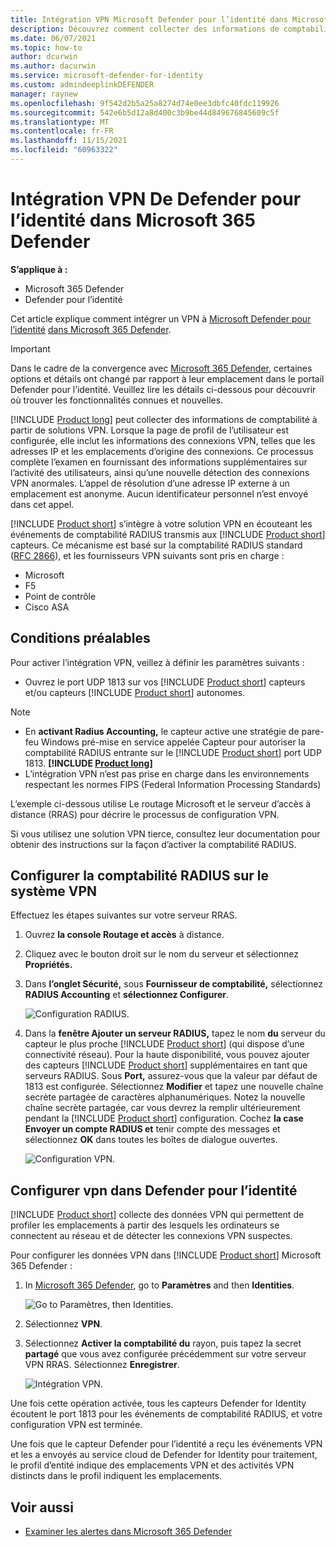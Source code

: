 ```yaml
---
title: Intégration VPN Microsoft Defender pour l’identité dans Microsoft 365 Defender
description: Découvrez comment collecter des informations de comptabilité en intégrant un VPN pour Microsoft Defender pour l’identité dans Microsoft 365 Defender
ms.date: 06/07/2021
ms.topic: how-to
author: dcurwin
ms.author: dacurwin
ms.service: microsoft-defender-for-identity
ms.custom: admindeeplinkDEFENDER
manager: raynew
ms.openlocfilehash: 9f542d2b5a25a8274d74e0ee3dbfc40fdc119926
ms.sourcegitcommit: 542e6b5d12a8d400c3b9be44d849676845609c5f
ms.translationtype: MT
ms.contentlocale: fr-FR
ms.lasthandoff: 11/15/2021
ms.locfileid: "60963322"
---
```

# <a name="defender-for-identity-vpn-integration-in-microsoft-365-defender"></a>Intégration VPN De Defender pour l’identité dans Microsoft 365 Defender

**S’applique à :**

- Microsoft 365 Defender
- Defender pour l’identité

Cet article explique comment intégrer un VPN à [Microsoft Defender pour l’identité](/defender-for-identity) [dans Microsoft 365 Defender](/microsoft-365/security/defender/overview-security-center).

>[!IMPORTANT]
>Dans le cadre de la convergence avec <a href="https://go.microsoft.com/fwlink/p/?linkid=2077139" target="_blank">Microsoft 365 Defender</a>, certaines options et détails ont changé par rapport à leur emplacement dans le portail Defender pour l’identité. Veuillez lire les détails ci-dessous pour découvrir où trouver les fonctionnalités connues et nouvelles.

[!INCLUDE [Product long](includes/product-long.md)] peut collecter des informations de comptabilité à partir de solutions VPN. Lorsque la page de profil de l’utilisateur est configurée, elle inclut les informations des connexions VPN, telles que les adresses IP et les emplacements d’origine des connexions. Ce processus complète l’examen en fournissant des informations supplémentaires sur l’activité des utilisateurs, ainsi qu’une nouvelle détection des connexions VPN anormales. L’appel de résolution d’une adresse IP externe à un emplacement est anonyme. Aucun identificateur personnel n’est envoyé dans cet appel.

[!INCLUDE [Product short](includes/product-short.md)] s’intègre à votre solution VPN en écouteant les événements de comptabilité RADIUS transmis aux [!INCLUDE [Product short](includes/product-short.md)] capteurs. Ce mécanisme est basé sur la comptabilité RADIUS standard ([RFC 2866](https://tools.ietf.org/html/rfc2866)), et les fournisseurs VPN suivants sont pris en charge :

- Microsoft
- F5
- Point de contrôle
- Cisco ASA

## <a name="prerequisites"></a>Conditions préalables

Pour activer l’intégration VPN, veillez à définir les paramètres suivants :

- Ouvrez le port UDP 1813 sur vos [!INCLUDE [Product short](includes/product-short.md)] capteurs et/ou capteurs [!INCLUDE [Product short](includes/product-short.md)] autonomes.

> [!NOTE]
>
> - En **activant Radius Accounting,** le capteur active une stratégie de pare-feu Windows pré-mise en service appelée Capteur pour autoriser la comptabilité RADIUS entrante sur le [!INCLUDE [Product short](includes/product-short.md)] port UDP 1813. **[!INCLUDE [Product long](includes/product-long.md)]**
> - L’intégration VPN n’est pas prise en charge dans les environnements respectant les normes FIPS (Federal Information Processing Standards)

L’exemple ci-dessous utilise Le routage Microsoft et le serveur d’accès à distance (RRAS) pour décrire le processus de configuration VPN.

Si vous utilisez une solution VPN tierce, consultez leur documentation pour obtenir des instructions sur la façon d’activer la comptabilité RADIUS.

## <a name="configure-radius-accounting-on-the-vpn-system"></a>Configurer la comptabilité RADIUS sur le système VPN

Effectuez les étapes suivantes sur votre serveur RRAS.

1. Ouvrez **la console Routage et accès** à distance.
1. Cliquez avec le bouton droit sur le nom du serveur et sélectionnez **Propriétés.**
1. Dans **l’onglet Sécurité,** sous **Fournisseur de comptabilité,** sélectionnez **RADIUS Accounting** et **sélectionnez Configurer**.

    ![Configuration RADIUS.](../../media/defender-identity/radius-setup.png)

1. Dans la **fenêtre Ajouter un serveur RADIUS,** tapez le nom **du** serveur du capteur le plus proche [!INCLUDE [Product short](includes/product-short.md)] (qui dispose d’une connectivité réseau). Pour la haute disponibilité, vous pouvez ajouter des capteurs [!INCLUDE [Product short](includes/product-short.md)] supplémentaires en tant que serveurs RADIUS. Sous **Port,** assurez-vous que la valeur par défaut de 1813 est configurée. Sélectionnez **Modifier** et tapez une nouvelle chaîne secrète partagée de caractères alphanumériques. Notez la nouvelle chaîne secrète partagée, car vous devrez la remplir ultérieurement pendant la [!INCLUDE [Product short](includes/product-short.md)] configuration. Cochez **la case Envoyer un compte RADIUS et** tenir compte des messages et sélectionnez **OK** dans toutes les boîtes de dialogue ouvertes.

    ![Configuration VPN.](../../media/defender-identity/vpn-set-accounting.png)

## <a name="configure-vpn-in-defender-for-identity"></a>Configurer vpn dans Defender pour l’identité

[!INCLUDE [Product short](includes/product-short.md)] collecte des données VPN qui permettent de profiler les emplacements à partir des lesquels les ordinateurs se connectent au réseau et de détecter les connexions VPN suspectes.

Pour configurer les données VPN dans [!INCLUDE [Product short](includes/product-short.md)] Microsoft 365 Defender :

1. In <a href="https://go.microsoft.com/fwlink/p/?linkid=2077139" target="_blank">Microsoft 365 Defender</a>, go to **Paramètres** and then **Identities**.

    ![Go to Paramètres, then Identities.](../../media/defender-identity/settings-identities.png)

1. Sélectionnez **VPN**.
1. Sélectionnez **Activer la comptabilité du** rayon, puis tapez la secret **partagé** que vous avez configurée précédemment sur votre serveur VPN RRAS. Sélectionnez **Enregistrer**.

    ![Intégration VPN.](../../media/defender-identity/vpn-integration.png)

Une fois cette opération activée, tous les capteurs Defender for Identity écoutent le port 1813 pour les événements de comptabilité RADIUS, et votre configuration VPN est terminée.

Une fois que le capteur Defender pour l’identité a reçu les événements VPN et les a envoyés au service cloud de Defender for Identity pour traitement, le profil d’entité indique des emplacements VPN et des activités VPN distincts dans le profil indiquent les emplacements.

## <a name="see-also"></a>Voir aussi

- [Examiner les alertes dans Microsoft 365 Defender](../defender/investigate-alerts.md)
